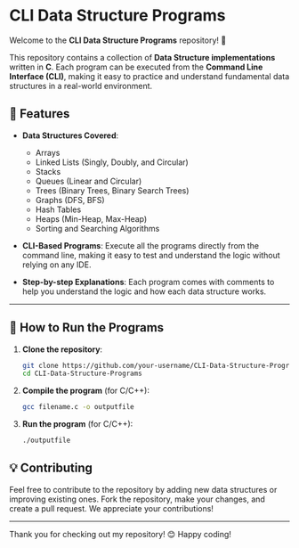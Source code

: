 # CLI Data Structure Programs

Welcome to the **CLI Data Structure Programs** repository! 🚀

This repository contains a collection of **Data Structure implementations** written in **C**. Each program can be executed from the **Command Line Interface (CLI)**, making it easy to practice and understand fundamental data structures in a real-world environment.

## 🌟 Features

- **Data Structures Covered**:
  - Arrays
  - Linked Lists (Singly, Doubly, and Circular)
  - Stacks
  - Queues (Linear and Circular)
  - Trees (Binary Trees, Binary Search Trees)
  - Graphs (DFS, BFS)
  - Hash Tables
  - Heaps (Min-Heap, Max-Heap)
  - Sorting and Searching Algorithms

- **CLI-Based Programs**: Execute all the programs directly from the command line, making it easy to test and understand the logic without relying on any IDE.

- **Step-by-step Explanations**: Each program comes with comments to help you understand the logic and how each data structure works.

---

## 🚀 How to Run the Programs

1. **Clone the repository**:
    ```bash
    git clone https://github.com/your-username/CLI-Data-Structure-Programs.git
    cd CLI-Data-Structure-Programs
    ```

2. **Compile the program** (for C/C++):
    ```bash
    gcc filename.c -o outputfile
    ```

3. **Run the program** (for C/C++):
    ```bash
    ./outputfile
    ```
## 💡 Contributing

Feel free to contribute to the repository by adding new data structures or improving existing ones. Fork the repository, make your changes, and create a pull request. We appreciate your contributions!

---

Thank you for checking out my repository! 😊 Happy coding!

